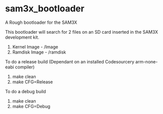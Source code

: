 sam3x_bootloader
================
A Rough bootloader for the SAM3X

This bootloader will search for 2 files on an SD card inserted in the SAM3X development kit.  
1. Kernel Image - /Image
2. Ramdisk Image - /ramdisk

To do a release build (Dependant on an installed Codesourcery arm-none-eabi compiler)

1. make clean
2. make CFG=Release

To do a debug build
1. make clean
2. make CFG=Debug
